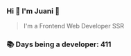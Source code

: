 ### Hi 👋 I&#39;m Juani 🦁

> I&#39;m a Frontend Web Developer SSR

### 📚 Days being a developer: 411

